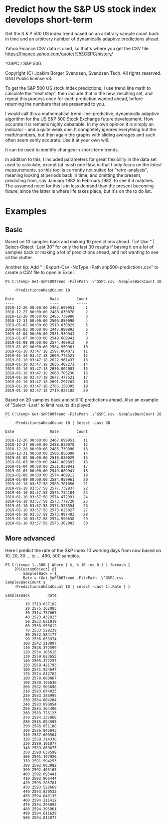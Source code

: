 # Predict how the S&P US stock index develops short-term

Get the S & P 500 US index trend based on an arbitrary sample count back in time
and an arbitrary number of dynamically adaptive predictions ahead.

Yahoo Finance CSV data is used, so that's where you get the CSV file:
https://finance.yahoo.com/quote/%5EGSPC/history/

^GSPC / S&P 500.

Copyright (C) Joakim Borger Svendsen, Svendsen Tech.
All rights reserved. GNU Public license v3.

To get the S&P 500 US stock index predictions, I use trend line math to calculate
the "next step", then include that in the new, resulting set, and repeat this process
once for each prediction wanted ahead, before returning the numbers that are presented to you.

I would call this a mathematical trend-line-predictive, dynamically adaptive algorithm for the
US S&P 500 Stock Exchange future development. How accurate it is remains highly debatable. In my
own opinion it is simply an indicator - and a quite weak one. It completely ignores everything
but the math/numbers, but then again the graphs with sliding averages and such often seem
eerily accurate. Use it at your own will.

It can be used to identify changes in short-term trends.

In addition to this, I included parameters for great flexibility in the data set used
to calculate, except (at least) one flaw, in that I only focus on the *latest* measurements, so
this tool is currently not suited for "retro-analysis", meaning looking at periods 
back in time, and omitting the present, predicting from, say January 1982
to February 1982, to see if it matches. The assumed need for this is in less demand
than the present becoming future, since the latter is where life takes place, but it's
on the to do list.

# Examples

## Basic

Based on 10 samples back and making 10 predictions ahead. Tip! Use " | Select-Object -Last 30" for only the last 30 results if basing it on a lot of samples back or making a lot of predictions ahead, and not wanting to see all the clutter.

Another tip: Add " | Export-Csv -NoType -Path snp500-predictions.csv" to create a CSV file to open in Excel.

```
PS C:\temp> Get-SnP500Trend -FilePath .\^GSPC.csv -SamplesBackCount 10 `
    -PredictionsAheadCount 10

Date                Rate        Count
----                ----        -----
2018-12-26 00:00:00 2467.699951     1
2018-12-27 00:00:00 2488.830078     2
2018-12-28 00:00:00 2485.739990     3
2018-12-31 00:00:00 2506.850098     4
2019-01-02 00:00:00 2510.030029     5
2019-01-03 00:00:00 2447.889893     6
2019-01-04 00:00:00 2531.939941     7
2019-01-07 00:00:00 2549.689941     8
2019-01-08 00:00:00 2574.409912     9
2019-01-09 00:00:00 2584.959961    10
2019-01-10 03:47:18 2597.004071    11
2019-01-10 03:47:18 2609.773521    12
2019-01-10 03:47:18 2622.961437    13
2019-01-10 03:47:18 2636.402271    14
2019-01-10 03:47:18 2650.002083    15
2019-01-10 03:47:18 2663.705230    16
2019-01-10 03:47:18 2677.477521    17
2019-01-10 03:47:18 2691.297263    18
2019-01-10 03:47:18 2705.150305    19
2019-01-10 03:47:18 2719.027182    20
```

Based on 20 samples back and still 10 predictions ahead. Also an example of "Select -Last" to limit results displayed.

```
PS C:\temp> Get-SnP500Trend -FilePath .\^GSPC.csv -SamplesBackCount 20 `
    -PredictionsAheadCount 10 | Select -Last 20

Date                Rate        Count
----                ----        -----
2018-12-26 00:00:00 2467.699951    11
2018-12-27 00:00:00 2488.830078    12
2018-12-28 00:00:00 2485.739990    13
2018-12-31 00:00:00 2506.850098    14
2019-01-02 00:00:00 2510.030029    15
2019-01-03 00:00:00 2447.889893    16
2019-01-04 00:00:00 2531.939941    17
2019-01-07 00:00:00 2549.689941    18
2019-01-08 00:00:00 2574.409912    19
2019-01-09 00:00:00 2584.959961    20
2019-01-10 03:57:58 2580.701056    21
2019-01-10 03:57:58 2577.732937    22
2019-01-10 03:57:58 2575.734184    23
2019-01-10 03:57:58 2574.472991    24
2019-01-10 03:57:58 2573.779720    25
2019-01-10 03:57:58 2573.528554    26
2019-01-10 03:57:58 2573.625027    27
2019-01-10 03:57:58 2573.997403    28
2019-01-10 03:57:58 2574.590638    29
2019-01-10 03:57:58 2575.362083    30
```

## More advanced

Here I predict the rate of the S&P index 10 working days from now based on 10, 20, 30 ... to ... 490, 500 samples.

```
PS C:\temp> 1..500 | Where { $_ % 10 -eq 0 } | foreach {
    [PSCustomObject] @{
        SamplesBack = $_
        Rate = (Get-SnP500Trend -FilePath .\^GSPC.csv -SamplesBackCount $_ `
    -PredictionsAheadCount 10 | select -Last 1).Rate } }

SamplesBack        Rate
-----------        ----
         10 2719.027182
         20 2575.362083
         30 2514.757663
         40 2523.432923
         50 2533.631919
         60 2538.953612
         70 2533.529239
         80 2532.584177
         90 2536.653974
        100 2542.210897
        110 2548.372599
        120 2554.165615
        130 2559.623655
        140 2565.322257
        150 2568.421793
        160 2571.934647
        170 2574.812782
        180 2578.080067
        190 2580.196636
        200 2582.503698
        210 2583.074025
        220 2583.386995
        230 2584.004204
        240 2583.890054
        250 2583.364490
        260 2583.726123
        270 2584.337866
        280 2585.094598
        290 2586.051188
        300 2586.846843
        310 2587.600504
        320 2588.314338
        330 2589.101077
        340 2589.860075
        350 2590.638599
        360 2591.197926
        370 2591.594253
        380 2592.003882
        390 2592.405165
        400 2592.695441
        410 2592.966444
        420 2593.285781
        430 2593.528669
        440 2593.830533
        450 2594.049135
        460 2594.211412
        470 2594.295093
        480 2594.395961
        490 2594.611629
        500 2594.812072
```
